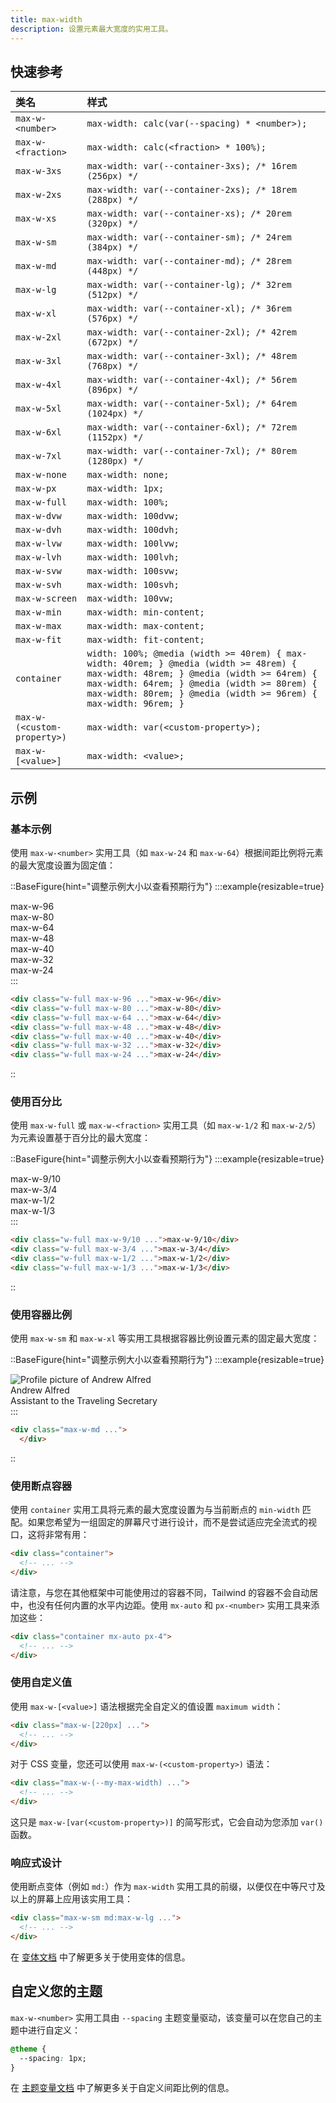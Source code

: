 ```yaml
---
title: max-width
description: 设置元素最大宽度的实用工具。
---
```


## 快速参考

| 类名                         | 样式                                          |
| :--------------------------- | :-------------------------------------------- |
| `max-w-<number>`             | `max-width: calc(var(--spacing) * <number>);`  |
| `max-w-<fraction>`           | `max-width: calc(<fraction> * 100%);`        |
| `max-w-3xs`                  | `max-width: var(--container-3xs); /* 16rem (256px) */` |
| `max-w-2xs`                  | `max-width: var(--container-2xs); /* 18rem (288px) */` |
| `max-w-xs`                   | `max-width: var(--container-xs); /* 20rem (320px) */`  |
| `max-w-sm`                   | `max-width: var(--container-sm); /* 24rem (384px) */`  |
| `max-w-md`                   | `max-width: var(--container-md); /* 28rem (448px) */`  |
| `max-w-lg`                   | `max-width: var(--container-lg); /* 32rem (512px) */`  |
| `max-w-xl`                   | `max-width: var(--container-xl); /* 36rem (576px) */`  |
| `max-w-2xl`                  | `max-width: var(--container-2xl); /* 42rem (672px) */` |
| `max-w-3xl`                  | `max-width: var(--container-3xl); /* 48rem (768px) */` |
| `max-w-4xl`                  | `max-width: var(--container-4xl); /* 56rem (896px) */` |
| `max-w-5xl`                  | `max-width: var(--container-5xl); /* 64rem (1024px) */`|
| `max-w-6xl`                  | `max-width: var(--container-6xl); /* 72rem (1152px) */`|
| `max-w-7xl`                  | `max-width: var(--container-7xl); /* 80rem (1280px) */`|
| `max-w-none`                 | `max-width: none;`                             |
| `max-w-px`                   | `max-width: 1px;`                               |
| `max-w-full`                 | `max-width: 100%;`                              |
| `max-w-dvw`                  | `max-width: 100dvw;`                            |
| `max-w-dvh`                  | `max-width: 100dvh;`                            |
| `max-w-lvw`                  | `max-width: 100lvw;`                            |
| `max-w-lvh`                  | `max-width: 100lvh;`                            |
| `max-w-svw`                  | `max-width: 100svw;`                            |
| `max-w-svh`                  | `max-width: 100svh;`                            |
| `max-w-screen`               | `max-width: 100vw;`                             |
| `max-w-min`                  | `max-width: min-content;`                        |
| `max-w-max`                  | `max-width: max-content;`                        |
| `max-w-fit`                  | `max-width: fit-content;`                        |
| `container`                  | `width: 100%; @media (width >= 40rem) { max-width: 40rem; } @media (width >= 48rem) { max-width: 48rem; } @media (width >= 64rem) { max-width: 64rem; } @media (width >= 80rem) { max-width: 80rem; } @media (width >= 96rem) { max-width: 96rem; }` |
| `max-w-(<custom-property>)`  | `max-width: var(<custom-property>);`           |
| `max-w-[<value>]`            | `max-width: <value>;`                          |

## 示例

### 基本示例

使用 `max-w-<number>` 实用工具（如 `max-w-24` 和 `max-w-64`）根据间距比例将元素的最大宽度设置为固定值：

::BaseFigure{hint="调整示例大小以查看预期行为"}
:::example{resizable=true}
<div class="align-start grid gap-4 text-center font-mono text-xs font-bold text-white">
  <div class="relative grid w-full rounded-lg">
    <Stripes border class="absolute inset-0 h-full rounded-lg"></Stripes>
    <div class="relative max-w-96 rounded-lg bg-blue-500 px-4 py-2">max-w-96</div>
  </div>
  <div class="relative grid w-full rounded-lg">
    <Stripes border class="absolute inset-0 h-full rounded-lg"></Stripes>
    <div class="relative max-w-80 rounded-lg bg-blue-500 px-4 py-2">max-w-80</div>
  </div>
  <div class="relative grid w-full rounded-lg">
    <Stripes border class="absolute inset-0 h-full rounded-lg"></Stripes>
    <div class="relative max-w-64 rounded-lg bg-blue-500 px-4 py-2">max-w-64</div>
  </div>
  <div class="relative grid w-full rounded-lg">
    <Stripes border class="absolute inset-0 h-full rounded-lg"></Stripes>
    <div class="relative max-w-48 rounded-lg bg-blue-500 px-4 py-2">max-w-48</div>
  </div>
  <div class="relative grid w-full rounded-lg">
    <Stripes border class="absolute inset-0 h-full rounded-lg"></Stripes>
    <div class="relative max-w-40 rounded-lg bg-blue-500 px-4 py-2">max-w-40</div>
  </div>
  <div class="relative grid w-full rounded-lg">
    <Stripes border class="absolute inset-0 h-full rounded-lg"></Stripes>
    <div class="relative max-w-32 rounded-lg bg-blue-500 px-4 py-2">max-w-32</div>
  </div>
  <div class="relative grid w-full rounded-lg">
    <Stripes border class="absolute inset-0 h-full rounded-lg"></Stripes>
    <div class="relative max-w-24 rounded-lg bg-blue-500 px-4 py-2">max-w-24</div>
  </div>
</div>
:::

```html
<div class="w-full max-w-96 ...">max-w-96</div>
<div class="w-full max-w-80 ...">max-w-80</div>
<div class="w-full max-w-64 ...">max-w-64</div>
<div class="w-full max-w-48 ...">max-w-48</div>
<div class="w-full max-w-40 ...">max-w-40</div>
<div class="w-full max-w-32 ...">max-w-32</div>
<div class="w-full max-w-24 ...">max-w-24</div>
```
::

### 使用百分比

使用 `max-w-full` 或 `max-w-<fraction>` 实用工具（如 `max-w-1/2` 和 `max-w-2/5`）为元素设置基于百分比的最大宽度：

::BaseFigure{hint="调整示例大小以查看预期行为"}
:::example{resizable=true}
<div class="align-start grid gap-4 text-center font-mono text-xs font-bold text-white">
  <div class="relative grid w-full rounded-lg">
    <Stripes border class="absolute inset-0 h-full rounded-lg"></Stripes>
    <div class="relative max-w-9/10 truncate rounded-lg bg-indigo-500 px-4 py-2 text-nowrap">max-w-9/10</div>
  </div>
  <div class="relative grid w-full rounded-lg">
    <Stripes border class="absolute inset-0 h-full rounded-lg"></Stripes>
    <div class="relative max-w-3/4 truncate rounded-lg bg-indigo-500 px-4 py-2 text-nowrap">max-w-3/4</div>
  </div>
  <div class="relative grid w-full rounded-lg">
    <Stripes border class="absolute inset-0 h-full rounded-lg"></Stripes>
    <div class="relative max-w-1/2 truncate rounded-lg bg-indigo-500 px-4 py-2 text-nowrap">max-w-1/2</div>
  </div>
  <div class="relative grid w-full rounded-lg">
    <Stripes border class="absolute inset-0 h-full rounded-lg"></Stripes>
    <div class="relative max-w-1/3 truncate rounded-lg bg-indigo-500 px-4 py-2 text-nowrap">max-w-1/3</div>
  </div>
</div>
:::

```html
<div class="w-full max-w-9/10 ...">max-w-9/10</div>
<div class="w-full max-w-3/4 ...">max-w-3/4</div>
<div class="w-full max-w-1/2 ...">max-w-1/2</div>
<div class="w-full max-w-1/3 ...">max-w-1/3</div>
```
::

### 使用容器比例

使用 `max-w-sm` 和 `max-w-xl` 等实用工具根据容器比例设置元素的固定最大宽度：

::BaseFigure{hint="调整示例大小以查看预期行为"}
:::example{resizable=true}
<div class="dark:highlight-white/5 relative mx-auto flex max-w-md items-center gap-6 overflow-hidden rounded-xl bg-white shadow-lg ring-1 ring-black/5 dark:bg-gray-800">
  <img
    class="absolute -left-6 h-28 w-28 rounded-full"
    src="https://images.unsplash.com/photo-1501196354995-cbb51c65aaea?ixlib=rb-1.2.1&ixid=MnwxMjA3fDB8MHxwaG90by1wYWdlfHx8fGVufDB8fHx8&auto=format&fit=facearea&facepad=4&w=256&h=256&q=80"
    alt="Profile picture of Andrew Alfred"
  />
  <div class="min-w-0 py-5 pr-5 pl-28">
    <div class="truncate text-sm font-medium text-gray-900 sm:text-base dark:text-gray-200">Andrew Alfred</div>
    <div class="truncate text-sm leading-tight text-gray-500 sm:text-base dark:text-gray-400">
      Assistant to the Traveling Secretary
    </div>
  </div>
</div>
:::

```html
<div class="max-w-md ...">
  </div>
```
::

### 使用断点容器

使用 `container` 实用工具将元素的最大宽度设置为与当前断点的 `min-width` 匹配。如果您希望为一组固定的屏幕尺寸进行设计，而不是尝试适应完全流式的视口，这将非常有用：

```html
<div class="container">
  <!-- ... -->
</div>
```

请注意，与您在其他框架中可能使用过的容器不同，Tailwind 的容器不会自动居中，也没有任何内置的水平内边距。使用 `mx-auto` 和 `px-<number>` 实用工具来添加这些：

```html
<div class="container mx-auto px-4">
  <!-- ... -->
</div>
```

### 使用自定义值

使用 `max-w-[<value>]` 语法根据完全自定义的值设置 `maximum width`：

```html
<div class="max-w-[220px] ...">
  <!-- ... -->
</div>
```

对于 CSS 变量，您还可以使用 `max-w-(<custom-property>)` 语法：

```html
<div class="max-w-(--my-max-width) ...">
  <!-- ... -->
</div>
```

这只是 `max-w-[var(<custom-property>)]` 的简写形式，它会自动为您添加 `var()` 函数。

### 响应式设计

使用断点变体（例如 `md:`）作为 `max-width` 实用工具的前缀，以便仅在中等尺寸及以上的屏幕上应用该实用工具：

```html
<div class="max-w-sm md:max-w-lg ...">
  <!-- ... -->
</div>
```

在 [变体文档](https://tailwindcss.com/docs/responsive-design) 中了解更多关于使用变体的信息。

## 自定义您的主题

`max-w-<number>` 实用工具由 `--spacing` 主题变量驱动，该变量可以在您自己的主题中进行自定义：

```css {2}
@theme {
  --spacing: 1px;
}
```

在 [主题变量文档](https://tailwindcss.com/docs/theme#spacing) 中了解更多关于自定义间距比例的信息。

